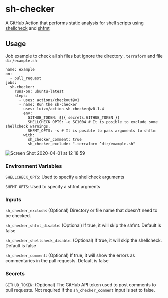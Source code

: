 # sh-checker

A GitHub Action that performs static analysis for shell scripts using [shellcheck](https://github.com/koalaman/shellcheck) and [shfmt](https://github.com/mvdan/sh)

## Usage

Job example to check all sh files but ignore the directory `.terraform` and file `dir/example.sh`

```
name: example
on:
  - pull_request
jobs:
  sh-checker:
    runs-on: ubuntu-latest
    steps:
      - uses: actions/checkout@v1
      - name: Run the sh-checker
        uses: luizm/action-sh-checker@v0.1.4
        env:
          GITHUB_TOKEN: ${{ secrets.GITHUB_TOKEN }}
          SHELLCHECK_OPTS: -e SC1004 # It is posible to exclude some shellcheck warnings.
          SHFMT_OPTS: -s # It is posible to pass arguments to shftm
        with:
          sh_checker_comment: true
          sh_checker_exclude: ".terraform ^dir/example.sh"
```

![Screen Shot 2020-04-01 at 12 18 59](https://user-images.githubusercontent.com/6004689/78155536-f9a8a080-7413-11ea-8b5c-2c96484feb61.png)

### Environment Variables 

`SHELLCHECK_OPTS`: Used to specify a shellcheck arguments

`SHFMT_OPTS`: Used to specify a shfmt argments

### Inputs

`sh_checker_exclude`: (Optional) Directory or file name that doesn't need to be checked.

`sh_checker_shfmt_disable`: (Optional) If true, it will skip the shfmt. Default is false

`sh_checker_shellcheck_disable`: (Optional) If true, it will skip the shellcheck. Default is false

`sh_checker_comment`: (Optional) If true, it will show the errors as commentaries in the pull requests. Default is false

### Secrets

`GITHUB_TOKEN`: (Optional) The GitHub API token used to post comments to pull requests. Not required if the `sh_checker_comment` input is set to false.
